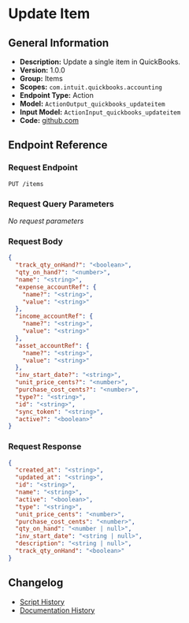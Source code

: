 <!-- BEGIN GENERATED CONTENT -->
# Update Item

## General Information

- **Description:** Update a single item in QuickBooks.
- **Version:** 1.0.0
- **Group:** Items
- **Scopes:** `com.intuit.quickbooks.accounting`
- **Endpoint Type:** Action
- **Model:** `ActionOutput_quickbooks_updateitem`
- **Input Model:** `ActionInput_quickbooks_updateitem`
- **Code:** [github.com](https://github.com/NangoHQ/integration-templates/tree/main/integrations/quickbooks/actions/update-item.ts)


## Endpoint Reference

### Request Endpoint

`PUT /items`

### Request Query Parameters

_No request parameters_

### Request Body

```json
{
  "track_qty_onHand?": "<boolean>",
  "qty_on_hand?": "<number>",
  "name": "<string>",
  "expense_accountRef": {
    "name?": "<string>",
    "value": "<string>"
  },
  "income_accountRef": {
    "name?": "<string>",
    "value": "<string>"
  },
  "asset_accountRef": {
    "name?": "<string>",
    "value": "<string>"
  },
  "inv_start_date?": "<string>",
  "unit_price_cents?": "<number>",
  "purchase_cost_cents?": "<number>",
  "type?": "<string>",
  "id": "<string>",
  "sync_token": "<string>",
  "active?": "<boolean>"
}
```

### Request Response

```json
{
  "created_at": "<string>",
  "updated_at": "<string>",
  "id": "<string>",
  "name": "<string>",
  "active": "<boolean>",
  "type": "<string>",
  "unit_price_cents": "<number>",
  "purchase_cost_cents": "<number>",
  "qty_on_hand": "<number | null>",
  "inv_start_date": "<string | null>",
  "description": "<string | null>",
  "track_qty_onHand": "<boolean>"
}
```

## Changelog

- [Script History](https://github.com/NangoHQ/integration-templates/commits/main/integrations/quickbooks/actions/update-item.ts)
- [Documentation History](https://github.com/NangoHQ/integration-templates/commits/main/integrations/quickbooks/actions/update-item.md)

<!-- END  GENERATED CONTENT -->

